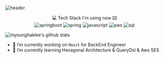 ![header](https://capsule-render.vercel.app/api?type=wave&color=auto&height=300&section=header&text=Hakkyoung%20Info&fontSize=90)

<div align="center"> 💻 Tech Stack I'm using now ⌨️ </div>
<div align="center">
<img alt="springboot" src ="https://img.shields.io/badge/SpringBoot-236DB33F.svg?&style=for-the-badge&logo=SpringBoot&logoColor=white"/>
<img alt="spring" src ="https://img.shields.io/badge/Spring-236DB33F.svg?&style=for-the-badge&logo=Spring&logoColor=Black"/>
<img alt="javascript" src ="https://img.shields.io/badge/JavaScript-F7DF1E.svg?&style=for-the-badge&logo=javascript&logoColor=white"/>
<img alt="aws" src ="https://img.shields.io/badge/Amazon Aws-232F3E.svg?&style=for-the-badge&logo=Amazon&logoColor=white"/>
<img alt="sql" src ="https://img.shields.io/badge/MySQL-4479A1.svg?&style=for-the-badge&logo=MySQL&logoColor=white"/>
</div>

![myounghaklee's github stats](https://github-readme-stats.vercel.app/api?username=myounghaklee&show_icons=true)

- 🔭 I’m currently working on `Maxst` for BackEnd Engineer
- 🌱 I’m currently learning Hexagonal Architecture & QueryDsl & Aws SES


